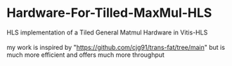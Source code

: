 # Hardware-For-Tilled-MaxMul-HLS
HLS implementation of a Tiled General Matmul Hardware in Vitis-HLS
<br />
  <br />
my work is inspired by "https://github.com/cjg91/trans-fat/tree/main" but is much more efficient and 
offers much more throughput

